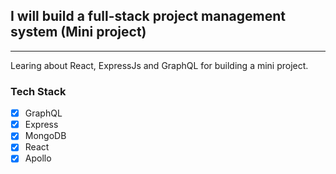 ## I will build a full-stack project management system (Mini project)

---

Learing about React, ExpressJs and GraphQL for building a mini project.

### Tech Stack

- [x] GraphQL
- [x] Express
- [x] MongoDB
- [x] React
- [x] Apollo
